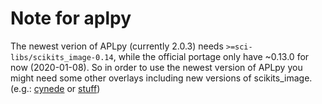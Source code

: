 # Note for aplpy
The newest verion of APLpy (currently 2.0.3) needs `>=sci-libs/scikits_image-0.14`, while the official portage only have ~0.13.0 for now (2020-01-08). So in order to use the newest version of APLpy you might need some other overlays including new versions of scikits\_image. (e.g.: [cynede](https://github.com/Heather/gentoo-cynede) or [stuff](https://github.com/istitov/stuff))
